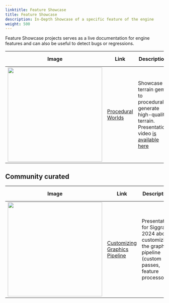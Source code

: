 ```yaml
---
linktitle: Feature Showcase
title: Feature Showcase
description: In-Depth Showcase of a specific feature of the engine 
weight: 500
---
```


Feature Showcase projects serves as a live documentation for engine features and can also be useful to detect bugs or regressions.

| Image | Link | Description | Last Updated |
| - | - | - | - |
| <img src="/images/learning-guide/samples/feature-showcase/procedural-worlds.png" width="300px" /> | [Procedural Worlds](https://github.com/o3de/o3de-workshops-2022) | Showcase terrain gem to proceduraly generate high-quality terrain. Presentation video [is available here](https://www.youtube.com/watch?v=x5NtCK15AGo&list=PLCQwFpnHSZQgzCpMmbxruFkWr3d73ZfEJ&index=27) | O3DE **23.10.3**. April 28, 2024 |

## Community curated

| Image | Link | Description | Last Updated |
| - | - | - | - |
| <img src="/images/learning-guide/samples/feature-showcase/customizing-graphics-pipeline.png" width="300px" /> | [Customizing Graphics Pipeline](https://github.com/galibzon/siggraph2024) | Presentation for Siggraph 2024 about customizing the graphics pipeline (custom passes, feature processor) | O3DE **24.09.0**. October 09, 2024 |
